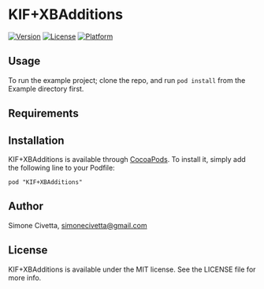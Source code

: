 # KIF+XBAdditions

[![Version](https://img.shields.io/cocoapods/v/KIF+XBAdditions.svg?style=flat)](http://cocoadocs.org/docsets/KIF+XBAdditions)
[![License](https://img.shields.io/cocoapods/l/KIF+XBAdditions.svg?style=flat)](http://cocoadocs.org/docsets/KIF+XBAdditions)
[![Platform](https://img.shields.io/cocoapods/p/KIF+XBAdditions.svg?style=flat)](http://cocoadocs.org/docsets/KIF+XBAdditions)

## Usage

To run the example project; clone the repo, and run `pod install` from the Example directory first.

## Requirements

## Installation

KIF+XBAdditions is available through [CocoaPods](http://cocoapods.org). To install
it, simply add the following line to your Podfile:

    pod "KIF+XBAdditions"

## Author

Simone Civetta, simonecivetta@gmail.com

## License

KIF+XBAdditions is available under the MIT license. See the LICENSE file for more info.


